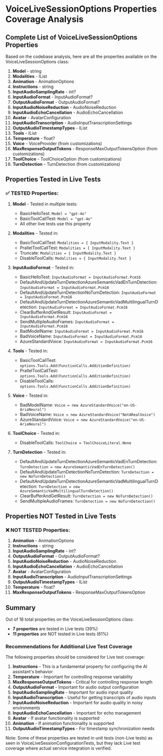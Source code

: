 # VoiceLiveSessionOptions Properties Coverage Analysis

## Complete List of VoiceLiveSessionOptions Properties

Based on the codebase analysis, here are all the properties available on the VoiceLiveSessionOptions class:

1. **Model** - string
2. **Modalities** - IList<InputModality>
3. **Animation** - AnimationOptions
4. **Instructions** - string
5. **InputAudioSamplingRate** - int?
6. **InputAudioFormat** - InputAudioFormat?
7. **OutputAudioFormat** - OutputAudioFormat?
8. **InputAudioNoiseReduction** - AudioNoiseReduction
9. **InputAudioEchoCancellation** - AudioEchoCancellation
10. **Avatar** - AvatarConfiguration
11. **InputAudioTranscription** - AudioInputTranscriptionSettings
12. **OutputAudioTimestampTypes** - IList<AudioTimestampType>
13. **Tools** - IList<VoiceLiveToolDefinition>
14. **Temperature** - float?
15. **Voice** - VoiceProvider (from customizations)
16. **MaxResponseOutputTokens** - ResponseMaxOutputTokensOption (from customizations)
17. **ToolChoice** - ToolChoiceOption (from customizations)
18. **TurnDetection** - TurnDetection (from customizations)

## Properties Tested in Live Tests

### ✅ TESTED Properties:

1. **Model** - Tested in multiple tests:
   - BasicHelloTest: `Model = "gpt-4o"`
   - BasicToolCallTest: `Model = "gpt-4o"`
   - All other live tests use this property

2. **Modalities** - Tested in:
   - BasicToolCallTest: `Modalities = { InputModality.Text }`
   - PrallelToolCallTest: `Modalities = { InputModality.Text }`
   - Truncate: `Modalities = { InputModality.Text }`
   - DisableToolCalls: `Modalities = { InputModality.Text }`

3. **InputAudioFormat** - Tested in:
   - BasicHelloTest: `InputAudioFormat = InputAudioFormat.Pcm16`
   - DefaultAndUpdateTurnDetectionAzureSemanticVadEnTurnDetection: `InputAudioFormat = InputAudioFormat.Pcm16`
   - DefaultAndUpdateTurnDetectionNoTurnDetection: `InputAudioFormat = InputAudioFormat.Pcm16`
   - DefaultAndUpdateTurnDetectionAzureSemanticVadMultilingualTurnDetection: `InputAudioFormat = InputAudioFormat.Pcm16`
   - ClearBufferAndGetResult: `InputAudioFormat = InputAudioFormat.Pcm16`
   - SendMultipleAudioFrames: `InputAudioFormat = InputAudioFormat.Pcm16`
   - BadModelName: `InputAudioFormat = InputAudioFormat.Pcm16`
   - BadVoiceName: `InputAudioFormat = InputAudioFormat.Pcm16`
   - AzureStandardVoice: `InputAudioFormat = InputAudioFormat.Pcm16`

4. **Tools** - Tested in:
   - BasicToolCallTest: `options.Tools.Add(FunctionCalls.AdditionDefinition)`
   - PrallelToolCallTest: `options.Tools.Add(FunctionCalls.AdditionDefinition)`
   - DisableToolCalls: `options.Tools.Add(FunctionCalls.AdditionDefinition)`

5. **Voice** - Tested in:
   - BadModelName: `Voice = new AzureStandardVoice("en-US-AriaNeural")`
   - BadVoiceName: `Voice = new AzureStandardVoice("NotARealVoice")`
   - AzureStandardVoice: `Voice = new AzureStandardVoice("en-US-AriaNeural")`

6. **ToolChoice** - Tested in:
   - DisableToolCalls: `ToolChoice = ToolChoiceLiteral.None`

7. **TurnDetection** - Tested in:
   - DefaultAndUpdateTurnDetectionAzureSemanticVadEnTurnDetection: `TurnDetection = new AzureSemanticVadEnTurnDetection()`
   - DefaultAndUpdateTurnDetectionNoTurnDetection: `TurnDetection = new NoTurnDetection()`
   - DefaultAndUpdateTurnDetectionAzureSemanticVadMultilingualTurnDetection: `TurnDetection = new AzureSemanticVadMultilingualTurnDetection()`
   - ClearBufferAndGetResult: `TurnDetection = new NoTurnDetection()`
   - SendMultipleAudioFrames: `TurnDetection = new NoTurnDetection()`

## Properties NOT Tested in Live Tests

### ❌ NOT TESTED Properties:

1. **Animation** - AnimationOptions
2. **Instructions** - string
3. **InputAudioSamplingRate** - int?
4. **OutputAudioFormat** - OutputAudioFormat?
5. **InputAudioNoiseReduction** - AudioNoiseReduction
6. **InputAudioEchoCancellation** - AudioEchoCancellation
7. **Avatar** - AvatarConfiguration
8. **InputAudioTranscription** - AudioInputTranscriptionSettings
9. **OutputAudioTimestampTypes** - IList<AudioTimestampType>
10. **Temperature** - float?
11. **MaxResponseOutputTokens** - ResponseMaxOutputTokensOption

## Summary

Out of 18 total properties on the VoiceLiveSessionOptions class:
- **7 properties** are tested in Live tests (39%)
- **11 properties** are NOT tested in Live tests (61%)

### Recommendations for Additional Live Test Coverage

The following properties should be considered for Live test coverage:

1. **Instructions** - This is a fundamental property for configuring the AI assistant's behavior
2. **Temperature** - Important for controlling response variability
3. **MaxResponseOutputTokens** - Critical for controlling response length
4. **OutputAudioFormat** - Important for audio output configuration
5. **InputAudioSamplingRate** - Important for audio input quality
6. **InputAudioTranscription** - Useful for getting transcripts of audio inputs
7. **InputAudioNoiseReduction** - Important for audio quality in noisy environments
8. **InputAudioEchoCancellation** - Important for echo management
9. **Avatar** - If avatar functionality is supported
10. **Animation** - If animation functionality is supported
11. **OutputAudioTimestampTypes** - For timestamp synchronization needs

Note: Some of these properties are tested in unit tests (non-Live tests) as seen in VoiceLiveSessionConfigurationTests, but they lack Live test coverage where actual service integration is verified.